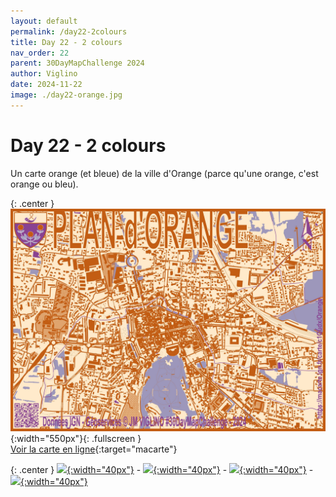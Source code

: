 ```yaml
---
layout: default
permalink: /day22-2colours
title: Day 22 - 2 colours
nav_order: 22
parent: 30DayMapChallenge 2024
author: Viglino
date: 2024-11-22
image: ./day22-orange.jpg
---
```

# Day 22 - 2 colours

Un carte orange (et bleue) de la ville d'Orange (parce qu'une orange, c'est orange ou bleu).

{: .center }
![](./day22-orange.jpg){:width="550px"}{: .fullscreen }    
[Voir la carte en ligne](https://macarte.ign.fr/carte/mctfGY/Mont-Blanc-ou-Monte-Bianco){:target="macarte"}

{: .center }
[![](https://upload.wikimedia.org/wikipedia/commons/5/5a/X_icon_2.svg){:width="40px"}](https://x.com/jmviglino/status/1859856842379211052) - [![](https://upload.wikimedia.org/wikipedia/commons/d/d5/Mastodon_logotype_%28simple%29_new_hue.svg){:width="40px"}](https://mapstodon.space/deck/@jmviglino/113525621486533444) - [![](https://upload.wikimedia.org/wikipedia/commons/7/7a/Bluesky_Logo.svg){:width="40px"}](https://bsky.app/profile/did:plc:dhkzuubapdaekmh6twharwqu/post/3lbjjr4tr4k27) - [![](https://upload.wikimedia.org/wikipedia/commons/8/81/LinkedIn_icon.svg){:width="40px"}](https://www.linkedin.com/feed/update/urn:li:activity:7265761244450631680/)